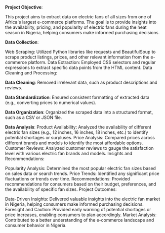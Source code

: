 **Project Objective**:

This project aims to extract data on electric fans of all sizes from one of Africa's largest e-commerce platforms. The goal is to provide insights into the availability, pricing, and popularity of electric fans during the heat season in Nigeria, helping consumers make informed purchasing decisions.

**Data Collection**:

Web Scraping: Utilized Python libraries like requests and BeautifulSoup to scrape product listings, prices, and other relevant information from the e-commerce platform.
Data Extraction: Employed CSS selectors and regular expressions to extract specific data points from the HTML content.
Data Cleaning and Processing:

**Data Cleaning**: Removed irrelevant data, such as product descriptions and reviews.

**Data Standardization**: Ensured consistent formatting of extracted data (e.g., converting prices to numerical values).

**Data Organization**: Organized the scraped data into a structured format, such as a CSV or JSON file.

**Data Analysis**:
Product Availability: Analyzed the availability of different electric fan sizes (e.g., 12 inches, 16 inches, 18 inches, etc.) to identify potential shortages or surpluses.
Price Analysis: Compared prices across different brands and models to identify the most affordable options.
Customer Reviews: Analyzed customer reviews to gauge the satisfaction level with various electric fan brands and models.
Insights and Recommendations:

Popularity Analysis: Determined the most popular electric fan sizes based on sales data or search trends.
Price Trends: Identified any significant price fluctuations or trends over time.
Recommendations: Provided recommendations for consumers based on their budget, preferences, and the availability of specific fan sizes.
Project Outcomes:

Data-Driven Insights: Delivered valuable insights into the electric fan market in Nigeria, helping consumers make informed purchasing decisions.
Foresight and Caution: Provided early warning of potential shortages or price increases, enabling consumers to plan accordingly.
Market Analysis: Contributed to a better understanding of the e-commerce landscape and consumer behavior in Nigeria.

